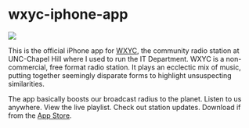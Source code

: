 wxyc-iphone-app
===============

![](https://raw.github.com/jakebromberg/wxyc-iphone-app/master/Resources/mockups/xyc%20listening%20view.png)

This is the official iPhone app for [WXYC](http://wxyc.org/), the community radio station at UNC-Chapel Hill where I used to run the IT Department. WXYC is a non-commercial, free format radio station. It plays an ecclectic mix of music, putting together seemingly disparate forms to highlight unsuspecting similarities.

The app basically boosts our broadcast radius to the planet. Listen to us anywhere. View the live playlist. Check out station updates. Download if from the [App Store](https://itunes.apple.com/us/app/wxyc-radio/id353182815?mt=8).

